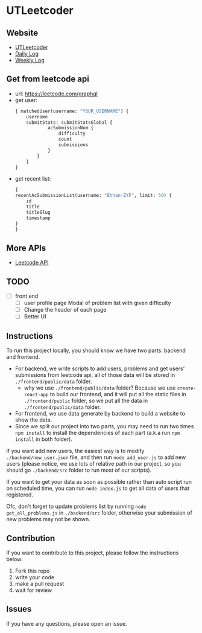 # UTLeetcoder

## Website
- [UTLeetcoder](https://ethan-zyf.github.io/UTLeetcoder/)
- [Daily Log](https://ethan-zyf.github.io/UTLeetcoder/select_daily)
- [Weekly Log](https://ethan-zyf.github.io/UTLeetcoder/select_weekly)


## Get from leetcode api
- url: https://leetcode.com/graphql
- get user:
    ```graphql
    { matchedUser(username: "YOUR_USERNAME") {
        username
        submitStats: submitStatsGlobal {
                acSubmissionNum {
                    difficulty
                    count
                    submissions
                }
            }
        }
    }
    ```
- get recent list:
    ```graphql
    {
    recentAcSubmissionList(username: "Ethan-ZYF", limit: 50) {
        id
        title
        titleSlug
        timestamp
    }
    }
    ```
## More APIs
- [Leetcode API](LeetcodeAPI.md)

## TODO
- [ ] front end
    - [ ] user profile page Modal of problem list with given difficulty
    - [ ] Change the header of each page
    - [ ] Better UI

## Instructions

To run this project locally, you should know we have two parts: backend and frontend.
- For backend, we write scripts to add users, problems and get users' submissions from leetcode api, all of those data will be stored in `./frontend/public/data` folder.
  - why we use `./frontend/public/data` folder? Because we use `create-react-app` to build our frontend, and it will put all the static files in `./frontend/public` folder, so we put all the data in `./frontend/public/data` folder.
- For frontend, we use data generate by backend to build a website to show the data.
- Since we split our project into two parts, you may need to run two times `npm install` to install the dependencies of each part (a.k.a run `npm install` in both folder).

If you want add new users, the easiest way is to modify `./backend/new_user.json` file, and then run `node add_user.js` to add new users (please notice, we use lots of relative path in our project, so you should go `./backend/src` folder to run most of our scripts).

If you want to get your data as soon as possible rather than auto script run on scheduled time, you can run `node index.js` to get all data of users that registered.

Ofc, don't forget to update problems list by running `node get_all_problems.js` in `./backend/src` folder, otherwise your submission of new problems may not be shown.


## Contribution

If you want to contribute to this project, please follow the instructions below:

1. Fork this repo
2. write your code
3. make a pull request
4. wait for review

## Issues

If you have any questions, please open an issue.